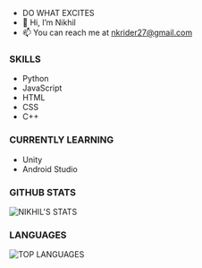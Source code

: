 - DO WHAT EXCITES
- 🤖 Hi, I’m Nikhil 
- 📫 You can reach me at nkrider27@gmail.com

### SKILLS

- Python
- JavaScript
- HTML
- CSS
- C++
### CURRENTLY LEARNING
- Unity
- Android Studio



### GITHUB STATS

![NIKHIL'S STATS](https://github-readme-stats.vercel.app/api?username=JustNikhill&count_private=true&show_icons=true&theme=radical)
                  

### LANGUAGES 
![TOP LANGUAGES](https://github-readme-stats.vercel.app/api/top-langs/?username=JustNikhill&show_icons=true&theme=radical)
                 



<!---
JustNikhill/JustNikhill is a ✨ special ✨ repository because its `README.md` (this file) appears on your GitHub profile.
You can click the Preview link to take a look at your changes.
--->
